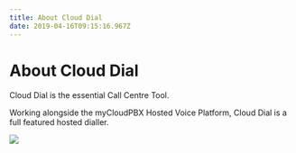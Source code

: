 ```yaml
---
title: About Cloud Dial
date: 2019-04-16T09:15:16.967Z
---
```

# About Cloud Dial

Cloud Dial is the essential Call Centre Tool.

Working alongside the myCloudPBX Hosted Voice Platform, Cloud Dial is a full featured hosted dialler.

![](/images/clouddial_agent_overview.png)